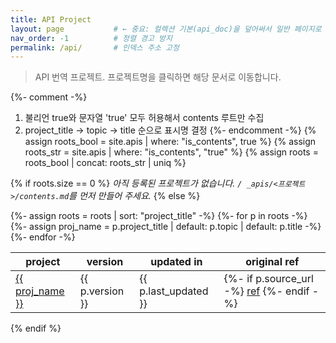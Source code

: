 ```yaml
---
title: API Project
layout: page           # ← 중요: 컬렉션 기본(api_doc)을 덮어써서 일반 페이지로 렌더
nav_order: -1          # 정렬 경고 방지
permalink: /api/       # 인덱스 주소 고정
---
```


> API 번역 프로젝트. 프로젝트명을 클릭하면 해당 문서로 이동합니다.

{%- comment -%}
  1) 불리언 true와 문자열 'true' 모두 허용해서 contents 루트만 수집
  2) project_title → topic → title 순으로 표시명 결정
{%- endcomment -%}
{% assign roots_bool = site.apis | where: "is_contents", true %}
{% assign roots_str  = site.apis | where: "is_contents", "true" %}
{% assign roots      = roots_bool | concat: roots_str | uniq %}

{% if roots.size == 0 %}
_아직 등록된 프로젝트가 없습니다. `/ _apis/<프로젝트>/contents.md`를 먼저 만들어 주세요._
{% else %}
<table>
  <thead>
    <tr>
      <th>project</th>
      <th>version</th>
      <th>updated in</th>
      <th>original ref</th>
    </tr>
  </thead>
  <tbody>
  {%- assign roots = roots | sort: "project_title" -%}
  {%- for p in roots -%}
    {%- assign proj_name = p.project_title | default: p.topic | default: p.title -%}
    <tr>
      <td><a href="{{ p.url | relative_url }}">{{ proj_name }}</a></td>
      <td>{{ p.version }}</td>
      <td>{{ p.last_updated }}</td>
      <td>
        {%- if p.source_url -%}
          <a href="{{ p.source_url }}" target="_blank" rel="noopener">ref</a>
        {%- endif -%}
      </td>
    </tr>
  {%- endfor -%}
  </tbody>
</table>
{% endif %}
